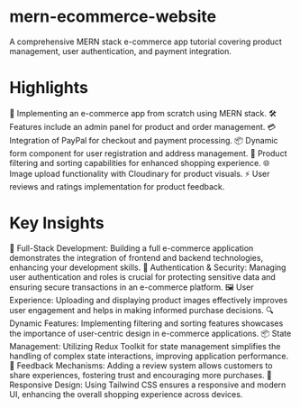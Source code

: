 # mern-ecommerce-website
A comprehensive MERN stack e-commerce app tutorial covering product management, user authentication, and payment integration.

# Highlights
🛒 Implementing an e-commerce app from scratch using MERN stack.
🛠️ Features include an admin panel for product and order management.
💳 Integration of PayPal for checkout and payment processing.
📦 Dynamic form component for user registration and address management.
🔄 Product filtering and sorting capabilities for enhanced shopping experience.
🌐 Image upload functionality with Cloudinary for product visuals.
⚡ User reviews and ratings implementation for product feedback.

# Key Insights
🚀 Full-Stack Development: Building a full e-commerce application demonstrates the integration of frontend and backend technologies, enhancing your development skills.
🔐 Authentication & Security: Managing user authentication and roles is crucial for protecting sensitive data and ensuring secure transactions in an e-commerce platform.
🖼️ User Experience: Uploading and displaying product images effectively improves user engagement and helps in making informed purchase decisions.
🔍 Dynamic Features: Implementing filtering and sorting features showcases the importance of user-centric design in e-commerce applications.
📦 State Management: Utilizing Redux Toolkit for state management simplifies the handling of complex state interactions, improving application performance.
💬 Feedback Mechanisms: Adding a review system allows customers to share experiences, fostering trust and encouraging more purchases.
🌟 Responsive Design: Using Tailwind CSS ensures a responsive and modern UI, enhancing the overall shopping experience across devices.
